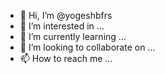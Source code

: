 - 👋 Hi, I’m @yogeshbfrs
- 👀 I’m interested in ...
- 🌱 I’m currently learning ...
- 💞️ I’m looking to collaborate on ...
- 📫 How to reach me ...

<!---
yogeshbfrs/yogeshbfrs is a ✨ special ✨ repository because its `README.md` (this file) appears on your GitHub profile.
You can click the Preview link to take a look at your changes.
--->
